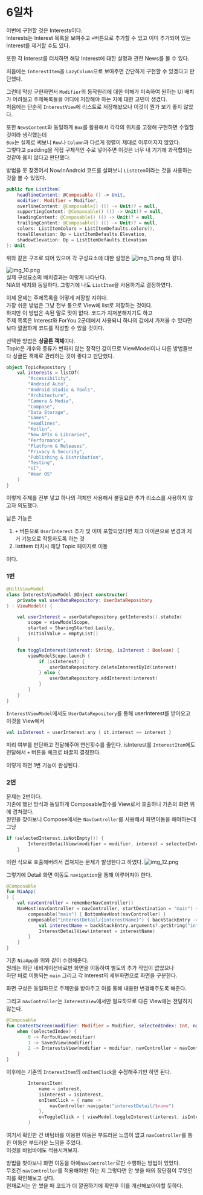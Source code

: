 # 6일차
이번에 구현할 것은 Interests이다.   
Interests는 Interest 목록을 보여주고 `+`버튼으로 추가할 수 있고 이미 추가되어 있는 Interest를 제거할 수도 있다.

또한 각 Interest를 터치하면 해당 Interest에 대한 설명과 관련 News를 볼 수 있다.

처음에는 `InterestItem`을 `LazyColumn`으로 보여주면 간단하게 구현할 수 있겠다고 판단했다.

그런데 막상 구현하면서 `Modifier`의 동작원리에 대한 이해가 미숙하여 원하는 UI 배치가 어려웠고 주제목록들을 어디에 저장해야 하는 지에 대한 고민이 생겼다.   
처음에는 단순히 `InterestView`에 리스트로 저장해놨으나 이것이 뭔가 보기 좋지 않았다.

또한 `NewsContent`와 동일하게 `Box`를 활용해서 각각의 위치를 고정해 구현하면 수월할 것이라 생각했는데   
`Box`는 실제로 써보니 `Row`나 `Column`과 다르게 정렬이 제대로 이루어지지 않았다.   
그렇다고 padding을 직접 구체적인 수로 넣어주면 이것은 너무 내 기기에 과적합되는 것같아 옳지 않다고 판단했다.   

방법을 못 찾겠어서 NowInAndroid 코드를 살펴보니 `ListItem`이라는 것을 사용하는 것을 볼 수 있었다.

```kt
public fun ListItem(
    headlineContent: @Composable () -> Unit,
    modifier: Modifier = Modifier,
    overlineContent: @Composable() (() -> Unit)? = null,
    supportingContent: @Composable() (() -> Unit)? = null,
    leadingContent: @Composable() (() -> Unit)? = null,
    trailingContent: @Composable() (() -> Unit)? = null,
    colors: ListItemColors = ListItemDefaults.colors(),
    tonalElevation: Dp = ListItemDefaults.Elevation,
    shadowElevation: Dp = ListItemDefaults.Elevation
): Unit
```
위와 같은 구조로 되어 있으며 
각 구성요소에 대한 설명은 
![img_11.png](img_11.png)
와 같다.

![img_10.png](img_10.png)   
실제 구성요소의 배치결과는 이렇게 나타난다.   
NIA의 배치와 동일하다. 그렇기에 나도 `ListItem`을 사용하기로 결정하였다.

이제 문제는 주제목록을 어떻게 저장할 지이다.   
가장 쉬운 방법은 그냥 전부 통으로 View에 list로 저장하는 것이다.   
하지만 이 방법은 속된 말로 멋이 없다. 코드가 지저분해지기도 하고   
주제 목록은 Interest와 ForYou 2군데에서 사용되니 하나의 값에서 가져올 수 있다면 보다 깔끔하게 코드를 작성할 수 있을 것이다.

선택한 방법은 **싱글톤 객체**이다.   
Topic은 개수와 종류가 변하지 않는 정적인 값이므로 ViewModel이나 다른 방법들보다 싱글톤 객체로 관리하는 것이 좋다고 판단했다. 

```kotlin
object TopicRepository {
    val interests = listOf(
        "Accessibility",
        "Android Auto",
        "Android Studio & Tools",
        "Architecture",
        "Camera & Media",
        "Compose",
        "Data Storage",
        "Games",
        "Headlines",
        "Kotlin",
        "New APIs & Libraries",
        "Performance",
        "Platform & Releases",
        "Privacy & Security",
        "Publishing & Distribution",
        "Testing",
        "UI",
        "Wear OS"
    )
}
```

이렇게 주제를 전부 넣고 하나의 객체만 사용해서 불필요한 추가 리소스를 사용하지 않고자 의도했다.   

남은 기능은 
1. `+` 버튼으로 `UserInterest` 추가 및 이미 포함되었다면 체크 아이콘으로 변경과 제거 기능으로 작동하도록 하는 것
2. listitem 터치시 해당 Topic 페이지로 이동

이다.

### 1번
```kotlin
@HiltViewModel
class InterestsViewModel @Inject constructor(
    private val userDataRepository: UserDataRepository
) : ViewModel() {

    val userInterest = userDataRepository.getInterests().stateIn(
        scope = viewModelScope,
        started = SharingStarted.Lazily,
        initialValue = emptyList()
    )

    fun toggleInterest(interest: String, isInterest : Boolean) {
        viewModelScope.launch {
            if (isInterest) {
                userDataRepository.deleteInterestById(interest)
            } else {
                userDataRepository.addInterest(interest)
            }
        }
    }
}
```
`InterestViewModel`에서도 `UserDataRepository`를 통해 userInterest를 받아오고   
이것을 View에서
```kotlin
val isInterest = userInterest.any { it.interest == interest }
```
미리 여부를 판단하고 전달해주어 연산횟수를 줄인다. isInterest를 `InterestItem`에도 전달해서 `+` 버튼을 체크로 바꿀지 결정한다.

이렇게 하면 1번 기능이 완성된다.

### 2번
문제는 2번이다.   
기존에 했던 방식과 동일하게 Composable함수를 View로서 호출하니 기존의 화면 위에 겹쳐졌다.  
원인을 찾아보니 Compose에서는 `NavController`를 사용해서 화면이동을 해야하는데   
그냥 
```kotlin
if (selectedInterest.isNotEmpty()) {
        InterestDetailView(modifier = modifier, interest = selectedInterest)
    }
```
이런 식으로 호출해버려서 겹쳐지는 문제가 발생한다고 하였다.
![img_12.png](img_12.png)

그렇기에 Detail 화면 이동도 `navigation`을 통해 이루어져야 한다.
```kotlin
@Composable
fun NiaApp(
) {
    val navController = rememberNavController()
    NavHost(navController = navController, startDestination = "main") {
        composable("main") { BottomNavHost(navController) }
        composable("interestDetail/{interestName}") { backStackEntry ->
            val interestName = backStackEntry.arguments?.getString("interestName") ?: ""
            InterestDetailView(interest = interestName)
        }
    }
}
```
기존 `NiaApp`을 위와 같이 수정해준다.   
원래는 하단 네비게이션바로만 화면을 이동하여 별도의 추가 작업이 없었으나   
하단 바로 이동되는 `main` 그리고 각 Interest의 세부화면으로 화면을 구분한다.

화면 구성은 동일하므로 주제만을 받아주고 이를 통해 내용만 변경해주도록 해준다.

그리고 `navController`는 `InterestView`에서만 필요하므로 다른 View에는 전달하지 않는다.
```kotlin
@Composable
fun ContentScreen(modifier: Modifier = Modifier, selectedIndex: Int, navController: NavHostController) {
    when (selectedIndex) {
        0 -> ForYouView(modifier)
        1 -> SavedView(modifier)
        2 -> InterestsView(modifier = modifier, navController = navController)
    }
}
```

이후에는 기존의 `InterestItem`의 `onItemClick`을 수정해주기만 하면 된다.
```kotlin
        InterestItem(
            name = interest,
            isInterest = isInterest,
            onItemClick = { name ->
                navController.navigate("interestDetail/$name")
            },
            onToggleClick = { viewModel.toggleInterest(interest, isInterest) }
        )
```

여기서 확인한 건 바텀바를 이용한 이동은 부드러운 느낌이 없고 `navController`를 통한 이동은 부드러운 느낌을 주었다.   
이것을 바텀바에도 적용시켜보자.

방법을 찾아보니 화면 이동을 아예`navController`로만 수행하는 방법이 있었다.   
무조건 `navController`를 적용해야만 하는 지 그렇다면 안 썻을 때의 장단점이 무엇인지를 확인해보고 싶다.   
현재로서는 안 썼을 때 코드가 더 깔끔하기에 확인후 이를 개선해보아야할 듯하다.